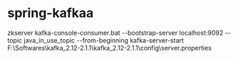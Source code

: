 # spring-kafkaa

zkserver
kafka-console-consumer.bat --bootstrap-server localhost:9092 --topic java_in_use_topic --from-beginning
kafka-server-start F:\Softwares\kafka_2.12-2.1.1\kafka_2.12-2.1.1\config\server.properties
